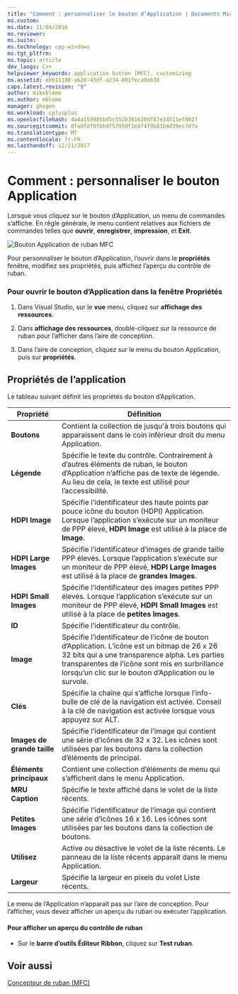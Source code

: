 ```yaml
---
title: "Comment : personnaliser le bouton d’Application | Documents Microsoft"
ms.custom: 
ms.date: 11/04/2016
ms.reviewer: 
ms.suite: 
ms.technology: cpp-windows
ms.tgt_pltfrm: 
ms.topic: article
dev_langs: C++
helpviewer_keywords: application button [MFC], customizing
ms.assetid: ebb11180-ab20-43df-a234-801feca9eb38
caps.latest.revision: "9"
author: mikeblome
ms.author: mblome
manager: ghogen
ms.workload: cplusplus
ms.openlocfilehash: 4a4a150985bd5c552b361620df87e34511ef8027
ms.sourcegitcommit: 8fa8fdf0fbb4f57950f1e8f4f9b81b4d39ec7d7a
ms.translationtype: MT
ms.contentlocale: fr-FR
ms.lasthandoff: 12/21/2017
---
```

# <a name="how-to-customize-the-application-button"></a>Comment : personnaliser le bouton Application
Lorsque vous cliquez sur le bouton d’Application, un menu de commandes s’affiche. En règle générale, le menu contient relatives aux fichiers de commandes telles que **ouvrir**, **enregistrer**, **impression**, et **Exit**.  
  
 ![Bouton Application de ruban MFC](../mfc/media/application_button.png "application_button")  
  
 Pour personnaliser le bouton d’Application, l’ouvrir dans le **propriétés** fenêtre, modifiez ses propriétés, puis affichez l’aperçu du contrôle de ruban.  
  
### <a name="to-open-the-application-button-in-the-properties-window"></a>Pour ouvrir le bouton d’Application dans la fenêtre Propriétés  
  
1.  Dans Visual Studio, sur le **vue** menu, cliquez sur **affichage des ressources**.  
  
2.  Dans **affichage des ressources**, double-cliquez sur la ressource de ruban pour l’afficher dans l’aire de conception.  
  
3.  Dans l’aire de conception, cliquez sur le menu du bouton Application, puis sur **propriétés**.  
  
## <a name="application-button-properties"></a>Propriétés de l’application  
 Le tableau suivant définit les propriétés du bouton d’Application.  
  
|Propriété|Définition|  
|--------------|----------------|  
|**Boutons**|Contient la collection de jusqu'à trois boutons qui apparaissent dans le coin inférieur droit du menu Application.|  
|**Légende**|Spécifie le texte du contrôle. Contrairement à d’autres éléments de ruban, le bouton d’Application n’affiche pas de texte de légende. Au lieu de cela, le texte est utilisé pour l’accessibilité.|  
|**HDPI Image**|Spécifie l’identificateur des haute points par pouce icône du bouton (HDPI) Application. Lorsque l’application s’exécute sur un moniteur de PPP élevé, **HDPI Image** est utilisé à la place de **Image**.|  
|**HDPI Large Images**|Spécifie l’identificateur d’images de grande taille PPP élevés. Lorsque l’application s’exécute sur un moniteur de PPP élevé, **HDPI Large Images** est utilisé à la place de **grandes Images**.|  
|**HDPI Small Images**|Spécifie l’identificateur des images petites PPP élevés. Lorsque l’application s’exécute sur un moniteur de PPP élevé, **HDPI Small Images** est utilisé à la place de **petites Images**.|  
|**ID**|Spécifie l’identificateur du contrôle.|  
|**Image**|Spécifie l’identificateur de l’icône de bouton d’Application. L’icône est un bitmap de 26 x 26 32 bits qui a une transparence alpha. Les parties transparentes de l’icône sont mis en surbrillance lorsqu’un clic sur le bouton d’Application ou le survole.|  
|**Clés**|Spécifie la chaîne qui s’affiche lorsque l’info-bulle de clé de la navigation est activée. Conseil à la clé de navigation est activée lorsque vous appuyez sur ALT.|  
|**Images de grande taille**|Spécifie l’identificateur de l’image qui contient une série d’icônes de 32 x 32. Les icônes sont utilisées par les boutons dans la collection d’éléments de principal.|  
|**Éléments principaux**|Contient une collection d’éléments de menu qui s’affichent dans le menu Application.|  
|**MRU Caption**|Spécifie le texte affiché dans le volet de la liste récents.|  
|**Petites Images**|Spécifie l’identificateur de l’image qui contient une série d’icônes 16 x 16. Les icônes sont utilisées par les boutons dans la collection de boutons.|  
|**Utilisez**|Active ou désactive le volet de la liste récents. Le panneau de la liste récents apparaît dans le menu Application.|  
|**Largeur**|Spécifie la largeur en pixels du volet Liste récents.|  
  
 Le menu de l’Application n’apparaît pas sur l’aire de conception. Pour l’afficher, vous devez afficher un aperçu du ruban ou exécuter l’application.  
  
#### <a name="to-preview-the-ribbon-control"></a>Pour afficher un aperçu du contrôle de ruban  
  
-   Sur le **barre d’outils Éditeur Ribbon**, cliquez sur **Test ruban**.  
  
## <a name="see-also"></a>Voir aussi  
 [Concepteur de ruban (MFC)](../mfc/ribbon-designer-mfc.md)

